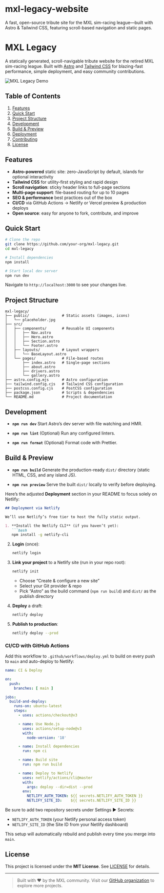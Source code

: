 # mxl-legacy-website
A fast, open-source tribute site for the MXL sim-racing league—built with Astro &amp; Tailwind CSS, featuring scroll-based navigation and static pages.

# MXL Legacy

A statically generated, scroll-navigable tribute website for the retired MXL sim-racing league.
Built with [Astro](https://astro.build/) and [Tailwind CSS](https://tailwindcss.com/) for blazing-fast performance, simple deployment, and easy community contributions.

![MXL Legacy Demo](https://via.placeholder.com/800x300?text=MXL+Legacy)

## Table of Contents

1. [Features](#features)
2. [Quick Start](#quick-start)
3. [Project Structure](#project-structure)
4. [Development](#development)
5. [Build & Preview](#build--preview)
6. [Deployment](#deployment)
7. [Contributing](#contributing)
8. [License](#license)

## Features

* **Astro-powered** static site: zero-JavaScript by default, islands for optional interactivity
* **Tailwind CSS** for utility-first styling and rapid design
* **Scroll navigation**: sticky header links to full-page sections
* **Multi-page support**: file-based routing for up to 10 pages
* **SEO & performance** best practices out of the box
* **CI/CD** via GitHub Actions → Netlify or Vercel preview & production deploys
* **Open source**: easy for anyone to fork, contribute, and improve

## Quick Start

```bash
# Clone the repo
git clone https://github.com/your-org/mxl-legacy.git
cd mxl-legacy

# Install dependencies
npm install

# Start local dev server
npm run dev
```

Navigate to `http://localhost:3000` to see your changes live.

## Project Structure

```
mxl-legacy/
├── public/               # Static assets (images, icons)
│   └── placeholder.jpg
├── src/
│   ├── components/       # Reusable UI components
│   │   ├── Nav.astro
│   │   ├── Hero.astro
│   │   ├── Section.astro
│   │   └── Footer.astro
│   ├── layouts/          # Layout wrappers
│   │   └── BaseLayout.astro
│   └── pages/            # File-based routes
│       ├── index.astro   # Single-page sections
│       ├── about.astro
│       ├── drivers.astro
│       └── gallery.astro
├── astro.config.mjs      # Astro configuration
├── tailwind.config.cjs   # Tailwind CSS configuration
├── postcss.config.cjs    # PostCSS configuration
├── package.json          # Scripts & dependencies
└── README.md             # Project documentation
```

## Development

* **`npm run dev`**
  Start Astro’s dev server with file watching and HMR.

* **`npm run lint`**
  (Optional) Run any configured linters.

* **`npm run format`**
  (Optional) Format code with Prettier.

## Build & Preview

* **`npm run build`**
  Generate the production-ready `dist/` directory (static HTML, CSS, and any island JS).

* **`npm run preview`**
  Serve the built `dist/` locally to verify before deploying.

Here’s the adjusted **Deployment** section in your README to focus solely on Netlify:

````markdown
## Deployment via Netlify

We’ll use Netlify’s free tier to host the fully static output.

1. **Install the Netlify CLI** (if you haven’t yet):
   ```bash
   npm install -g netlify-cli
````

2. **Login** (once):

   ```bash
   netlify login
   ```

3. **Link your project** to a Netlify site (run in your repo root):

   ```bash
   netlify init
   ```

   * Choose “Create & configure a new site”
   * Select your Git provider & repo
   * Pick “Astro” as the build command (`npm run build`) and `dist/` as the publish directory

4. **Deploy** a draft:

   ```bash
   netlify deploy
   ```

5. **Publish to production**:

   ```bash
   netlify deploy --prod
   ```

### CI/CD with GitHub Actions

Add this workflow to `.github/workflows/deploy.yml` to build on every push to `main` and auto-deploy to Netlify:

```yaml
name: CI & Deploy

on:
  push:
    branches: [ main ]

jobs:
  build-and-deploy:
    runs-on: ubuntu-latest
    steps:
      - uses: actions/checkout@v3

      - name: Use Node.js
        uses: actions/setup-node@v3
        with:
          node-version: '18'

      - name: Install dependencies
        run: npm ci

      - name: Build site
        run: npm run build

      - name: Deploy to Netlify
        uses: netlify/actions/cli@master
        with:
          args: deploy --dir=dist --prod
        env:
          NETLIFY_AUTH_TOKEN: ${{ secrets.NETLIFY_AUTH_TOKEN }}
          NETLIFY_SITE_ID:    ${{ secrets.NETLIFY_SITE_ID }}
```

Be sure to add two repository secrets under Settings ▶ Secrets:

* `NETLIFY_AUTH_TOKEN` (your Netlify personal access token)
* `NETLIFY_SITE_ID` (the Site ID from your Netlify dashboard)

This setup will automatically rebuild and publish every time you merge into `main`.

## License

This project is licensed under the **MIT License**. See [LICENSE](LICENSE) for details.

---

> Built with ❤️ by the MXL community.
> Visit our [GitHub organization](https://github.com/your-org) to explore more projects.

